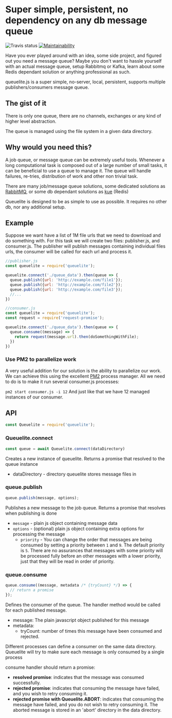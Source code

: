 # Super simple, persistent, no dependency on any db message queue

![Travis status](https://travis-ci.org/alexpusch/queuelite.js.svg?branch=master)
[![Maintainability](https://api.codeclimate.com/v1/badges/27e5251f095229747316/maintainability)](https://codeclimate.com/github/alexpusch/queuelite.js/maintainability)


Have you ever played around with an idea, some side project, and figured out you need a message queue? Maybe you don't want to hassle yourself with an actual message queue, setup Rabbitmq or Kafka, learn about some Redis dependant solution or anything professional as such.

queuelite.js is a super simple, no-server, local, persistent, supports multiple publishers/consumers message queue.

## The gist of it
There is only one queue, there are no channels, exchanges or any kind of higher level abstraction. 

The queue is managed using the file system in a given data directory.

## Why would you need this?
A job queue, or message queue can be extremely useful tools. Whenever a long computational task is composed out of a large number
of small tasks, it can be beneficial to use a queue to manage it. The queue will handle failures, re-tries, distribution of work and other non trivial task.

There are many job/message queue solutions, some dedicated solutions as [RabbitMQ](https://www.rabbitmq.com/), or some db dependant solutions as [kue](https://github.com/Automattic/kue) (Redis)

Queuelite is designed to be as simple to use as possible. It requires no other db, nor any additional setup.

## Example
Suppose we want have a list of 1M file urls that we need to download and do something with. For this task we will create two files: publisher.js, and consumer.js. The publisher will publish messages containing individual files urls, the consumer will be called for each
url and process it.

```javascript
//publisher.js
const queuelite = require('queuelite');

queuelite.connect('./queue_data').then(queue => {
  queue.publish({url: 'http://example.com/file1'});
  queue.publish({url: 'http://example.com/file2'});
  queue.publish({url: 'http://example.com/file3'});
  //...
})
```

```javascript
//consumer.js
const queuelite = require('queuelite');
const request = require('request-promise');

queuelite.connect('./queue_data').then(queue => {
  queue.consume((message) => {
    return request(message.url).then(doSomethingWithFile);
  })
})
```

### Use PM2 to parallelize work
A very useful addition for our solution is the ability to parallelize our work. We can achieve this using the excellent [PM2](https://github.com/Unitech/pm2) process manager. All we need to do is to make it run several consumer.js processes:

``` pm2 start consumer.js -i 12 ```
And just like that we have 12 managed instances of our consumer.

## API
```js
const Queuelite = require('queuelite');
```

### Queuelite.connect
```js
const queue = await Queuelite.connect(dataDirectory)
```
Creates a new instance of queuelite. Returns a promise that resolved to the queue instance
- dataDirectory - directory queuelite stores message files in


### queue.publish
```js
queue.publish(message, options);
```
Publishes a new message to the job queue. Returns a promise that resolves when publishing is done
- `message` - plain js object containing message data
- `options` - (optional) plain js object containing extra options for processing the message
  - `priority` - You can change the order that messages are being consumed by setting a priority between `1` and `9`. The default priority is `5`. There are no assurances that messages with some priority will be processed fully before an other messages with a lower priority, just that they will be read in order of priority.

### queue.consume
```js
queue.consume((message, metadata /* {tryCount} */) => { 
  // return a promise
});
```
Defines the consumer of the queue. The handler method would be called for each published message.

- message: The plain javascript object published for this message
- metadata:
  - tryCount: number of times this message have been consumed and rejected.

Different processes can define a consumer on the same data directory. Queuelite will try to make sure each message is only consumed by a single process 

consume handler should return a promise:
  - **resolved promise**: indicates that the message was consumed successfully.
  - **rejected promise**: indicates that consuming the message have failed, and you wish to retry consuming it.
  - **rejected promise with Queuelite.ABORT**: indicates that consuming the message have failed, and you do not wish to retry consuming it. The aborted message is stored in an 'abort' directory in the data directory.
